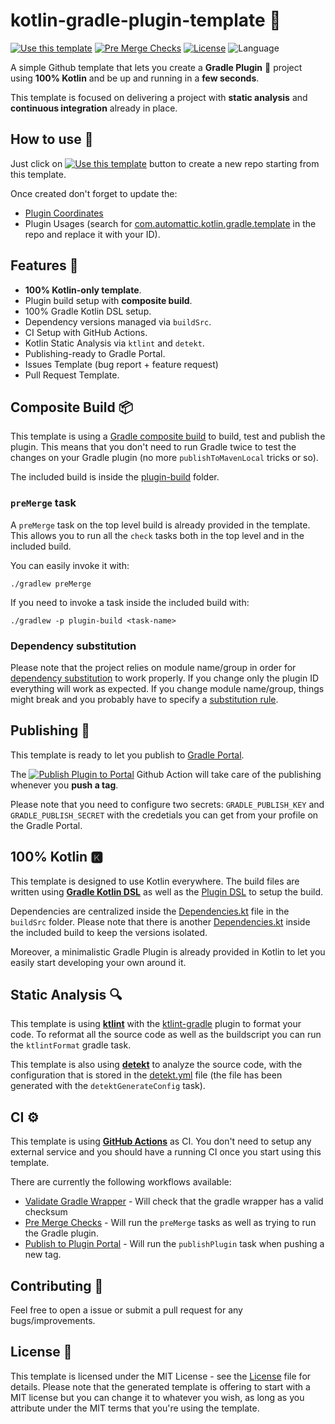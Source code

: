 # kotlin-gradle-plugin-template 🐘

[![Use this template](https://img.shields.io/badge/-Use%20this%20template-brightgreen)](https://github.com/cortinico/kotlin-gradle-plugin-template/generate) [![Pre Merge Checks](https://github.com/cortinico/kotlin-gradle-plugin-template/workflows/Pre%20Merge%20Checks/badge.svg)](https://github.com/cortinico/kotlin-gradle-plugin-template/actions?query=workflow%3A%22Pre+Merge+Checks%22)  [![License](https://img.shields.io/github/license/cortinico/kotlin-android-template.svg)](LICENSE) ![Language](https://img.shields.io/github/languages/top/cortinico/kotlin-android-template?color=blue&logo=kotlin)

A simple Github template that lets you create a **Gradle Plugin** 🐘 project using **100% Kotlin** and be up and running in a **few seconds**. 

This template is focused on delivering a project with **static analysis** and **continuous integration** already in place.

## How to use 👣

Just click on [![Use this template](https://img.shields.io/badge/-Use%20this%20template-brightgreen)](https://github.com/cortinico/kotlin-gradle-plugin-template/generate) button to create a new repo starting from this template.

Once created don't forget to update the:
- [Plugin Coordinates](plugin-build/buildSrc/src/main/java/Coordinates.kt)
- Plugin Usages (search for [com.automattic.kotlin.gradle.template](https://github.com/cortinico/kotlin-gradle-plugin-template/search?q=com.automattic.kotlin.gradle.template&unscoped_q=com.automattic.kotlin.gradle.template) in the repo and replace it with your ID).

## Features 🎨

- **100% Kotlin-only template**.
- Plugin build setup with **composite build**.
- 100% Gradle Kotlin DSL setup.
- Dependency versions managed via `buildSrc`.
- CI Setup with GitHub Actions.
- Kotlin Static Analysis via `ktlint` and `detekt`.
- Publishing-ready to Gradle Portal.
- Issues Template (bug report + feature request)
- Pull Request Template.

## Composite Build 📦

This template is using a [Gradle composite build](https://docs.gradle.org/current/userguide/composite_builds.html) to build, test and publish the plugin. This means that you don't need to run Gradle twice to test the changes on your Gradle plugin (no more `publishToMavenLocal` tricks or so).
 
The included build is inside the [plugin-build](plugin-build) folder. 

### `preMerge` task

A `preMerge` task on the top level build is already provided in the template. This allows you to run all the `check` tasks both in the top level and in the included build.

You can easily invoke it with:

```
./gradlew preMerge
```

If you need to invoke a task inside the included build with:

```
./gradlew -p plugin-build <task-name>
```


### Dependency substitution

Please note that the project relies on module name/group in order for [dependency substitution](https://docs.gradle.org/current/userguide/resolution_rules.html#sec:dependency_substitution_rules) to work properly. If you change only the plugin ID everything will work as expected. If you change module name/group, things might break and you probably have to specify a [substitution rule](https://docs.gradle.org/current/userguide/resolution_rules.html#sub:project_to_module_substitution).


## Publishing 🚀

This template is ready to let you publish to [Gradle Portal](https://plugins.gradle.org/).

The [![Publish Plugin to Portal](https://github.com/cortinico/kotlin-gradle-plugin-template/workflows/Publish%20Plugin%20to%20Portal/badge.svg?branch=1.0.0)](https://github.com/cortinico/kotlin-gradle-plugin-template/actions?query=workflow%3A%22Publish+Plugin+to+Portal%22) Github Action will take care of the publishing whenever you **push a tag**.

Please note that you need to configure two secrets: `GRADLE_PUBLISH_KEY` and `GRADLE_PUBLISH_SECRET` with the credetials you can get from your profile on the Gradle Portal.

## 100% Kotlin 🅺

This template is designed to use Kotlin everywhere. The build files are written using [**Gradle Kotlin DSL**](https://docs.gradle.org/current/userguide/kotlin_dsl.html) as well as the [Plugin DSL](https://docs.gradle.org/current/userguide/plugins.html#sec:plugins_block) to setup the build.

Dependencies are centralized inside the [Dependencies.kt](buildSrc/src/main/java/Dependencies.kt) file in the `buildSrc` folder. Please note that there is another [Dependencies.kt](plugin-build/buildSrc/src/main/java/Dependencies.kt) inside the included build to keep the versions isolated.

Moreover, a minimalistic Gradle Plugin is already provided in Kotlin to let you easily start developing your own around it.

## Static Analysis 🔍

This template is using [**ktlint**](https://github.com/pinterest/ktlint) with the [ktlint-gradle](https://github.com/jlleitschuh/ktlint-gradle) plugin to format your code. To reformat all the source code as well as the buildscript you can run the `ktlintFormat` gradle task.

This template is also using [**detekt**](https://github.com/arturbosch/detekt) to analyze the source code, with the configuration that is stored in the [detekt.yml](config/detekt/detekt.yml) file (the file has been generated with the `detektGenerateConfig` task).

## CI ⚙️

This template is using [**GitHub Actions**](https://github.com/cortinico/kotlin-android-template/actions) as CI. You don't need to setup any external service and you should have a running CI once you start using this template.

There are currently the following workflows available:
- [Validate Gradle Wrapper](.github/workflows/gradle-wrapper-validation.yml) - Will check that the gradle wrapper has a valid checksum
- [Pre Merge Checks](.github/workflows/pre-merge.yaml) - Will run the `preMerge` tasks as well as trying to run the Gradle plugin.
- [Publish to Plugin Portal](.github/workflows/pre-merge.yaml) - Will run the `publishPlugin` task when pushing a new tag.

## Contributing 🤝

Feel free to open a issue or submit a pull request for any bugs/improvements.

## License 📄

This template is licensed under the MIT License - see the [License](License) file for details.
Please note that the generated template is offering to start with a MIT license but you can change it to whatever you wish, as long as you attribute under the MIT terms that you're using the template. 
